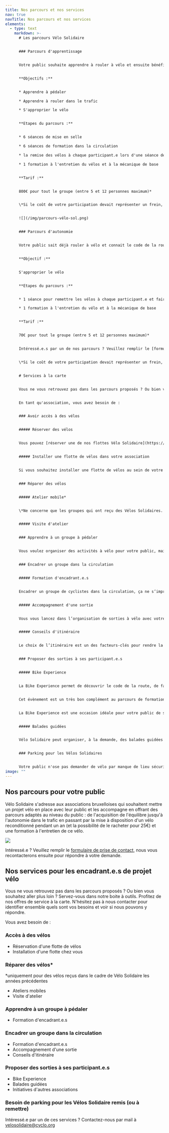 ```yaml
---
title: Nos parcours et nos services
nav: true
navTitle: Nos parcours et nos services
elements:
  - type: text
    markdown: >-
      # Les parcours Vélo Solidaire


      ### Parcours d'apprentissage


      Votre public souhaite apprendre à rouler à vélo et ensuite bénéficier d’un Vélo Solidaire ? Le parcours d'apprentissage est très complet.


      **Objectifs :**


      * Apprendre à pédaler

      * Apprendre à rouler dans le trafic

      * S'approprier le vélo


      **Etapes du parcours :**


      * 6 séances de mise en selle

      * 6 séances de formation dans la circulation

      * la remise des vélos à chaque participant.e lors d'une séance de formation dans la circulation

      * 1 formation à l'entretien du vélos et à la mécanique de base


      **Tarif :**


      800€ pour tout le groupe (entre 5 et 12 personnes maximum)*


      \*Si le coût de votre participation devait représenter un frein, n'hésitez pas à nous contacter, nous chercherons une solution ensemble.


      ![](/img/parcours-vélo-sol.png)


      ### Parcours d'autonomie


      Votre public sait déjà rouler à vélo et connait le code de la route, il ne leur manque plus que le vélo pour s’y mettre ? Ce parcours est fait pour vous !


      **Objectif :**


      S'approprier le vélo


      **Etapes du parcours :**


      * 1 séance pour remettre les vélos à chaque participant.e et faire un sortie encadrée en circulation

      * 1 formation à l'entretien du vélo et à la mécanique de base


      **Tarif :**


      70€ pour tout le groupe (entre 5 et 12 personnes maximum)*


      Intéressé.e.s par un de nos parcours ? Veuillez remplir le [formulaire de prise de contact](https://docs.google.com/forms/d/e/1FAIpQLSeeFDRdUBAyHJ_UOU4R6lsb7VYAh_v39RN3zw9hxA-YE6lblw/viewform) et nous vous recontacterons pour évaluer la faisabilité de votre projet vélo.


      \*Si le coût de votre participation devait représenter un frein, n'hésitez pas à nous contacter, nous chercherons une solution ensemble.


      # Services à la carte


      Vous ne vous retrouvez pas dans les parcours proposés ? Ou bien vous souhaitez aller plus loin ? Servez-vous dans notre boite à outils. Profitez de nos offres de service à la carte. N'hésitez pas à nous contacter pour identifier ensemble quels sont vos besoins et voir si nous pouvons y répondre.


      En tant qu'association, vous avez besoin de :


      ### Avoir accès à des vélos


      ##### Réserver des vélos


      Vous pouvez [réserver une de nos flottes Vélo Solidaire](https://www.velosolidaire.brussels/bookings.fr) pour organiser vos propres cours de mise en selle ou organiser des sorties à vélos avec votre public.


      ##### Installer une flotte de vélos dans votre association


      Si vous souhaitez installer une flotte de vélos au sein de votre association et la rendre accessible aux associations du quartier, vous pouvez prendre contact avec nous. Nous sommes toujours à la recherche de lieux pour y installer une flotte qui profitera à un maximum de monde.


      ### Réparer des vélos


      ##### Atelier mobile*


      \*Ne concerne que les groupes qui ont reçu des Vélos Solidaires.


      ##### Visite d'atelier


      ### Apprendre à un groupe à pédaler


      Vous voulez organiser des activités à vélo pour votre public, mais vous vous rendez compte que vos bénéficiaires n’ont jamais appris à pédaler ? Nous avons développé toute une méthodologie pour apprendre l’équilibre dynamique à vélo. Nous proposons un module de formation pour vous transmettre cette méthodologie, en se mettant dans les conditions réelles d’apprentissage.


      ### Encadrer un groupe dans la circulation


      ##### Formation d'encadrant.e.s


      Encadrer un groupe de cyclistes dans la circulation, ça ne s’improvise pas ! Nous proposons un module de formation qui mélange théorie et pratique pour que vous vous sentiez plus outillé.es à encadrer un déplacement en groupe à vélo.


      ##### Accompagnement d'une sortie


      Vous vous lancez dans l’organisation de sorties à vélo avec votre public, et vous souhaiteriez que Pro Velo soit présent pour vous mettre en confiance et vous soutenir dans l’encadrement du groupe ? Nous pouvons en discuter et voir de quelle manière nous pouvons vous aider.


      ##### Conseils d'itinéraire


      Le choix de l’itinéraire est un des facteurs-clés pour rendre la pratique du vélo agréable et sécurisante. Vous voulez organiser une sortie avec vos participant.es, ou conseiller quelqu’un sur l’itinéraire de son déplacement, mais vous ne savez pas trop comment vous y prendre ? Nous pouvons vous aider à faire le tri dans les outils existants, évaluer la longueur adéquate d’une sortie en fonction du niveau de vos participant.es, connaître les lieux à éviter ou à privilégier… 


      ### Proposer des sorties à ses participant.e.s


      ##### Bike Experience


      La Bike Experience permet de découvrir le code de la route, de faire une sortie en groupe dans le trafic, de tester un vélo pendant 2 semaines, ou encore d’être accompagné.e individuellement par un.e coach sur 3 déplacements de votre choix, et tout cela gratuitement ! 


      Cet évènement est un très bon complément au parcours de formation Vélo Solidaire. Une fois que les participant.es ont appris à pédaler, ils/elles peuvent s’inscrire à la Bike Experience Débutant.es, qui est adaptée à un public avec un niveau de maîtrise encore assez bas. Lorsque vos bénéficiaires sont déjà capables de rouler en groupe dans le trafic, la Bike Experience Afterwork est plus adaptée. 


      La Bike Experience est une occasion idéale pour votre public de sortir du cadre de l’association et d’aller découvrir d’autres lieux où l’on peut appréhender les déplacements à vélo de manière encadrée, bienveillante et sécurisante. Toutes les informations se trouvent sur le site : <https://bikeexperience.brussels/>


      ##### Balades guidées


      Vélo Solidaire peut organiser, à la demande, des balades guidées qui peuvent inclure toute la famille et pas seulement les participant.es au parcours de formation. Elles peuvent avoir lieu en semaine ou le week-end, sur un thème choisi (par exemple, découvert des espaces verts) et sont encadrées par un.e guide de Pro Velo. 


      ### Parking pour les Vélos Solidaires


      Votre public n'ose pas demander de vélo par manque de lieu sécurisé où le stocker ? Cherchons une solution ensemble ! Vous avez repéré un garage, un hangar, un endroit qui pourrait faire office de parking vélos dans votre quartier ? Contactez-nous, nous étudierons la possibilité de l'aménager en parking vélo.
image: ""
---
```

## Nos parcours pour votre public

V﻿élo Solidaire s'adresse aux associations bruxelloises qui souhaitent mettre un projet vélo en place avec leur public et les accompagne en offrant des parcours adaptés au niveau du public : de l'acquisition de l'équilibre jusqu'à l'autonomie dans le trafic en passant par la mise à disposition d'un vélo reconditionné pendant un an (et la possibilité de le racheter pour 25€) et une formation à l'entretien de ce vélo.

![](/img/parcours-vélo-sol.png)

I﻿ntéressé.e ? Veuillez remplir le [formulaire de prise de contact](https://docs.google.com/forms/d/e/1FAIpQLSeeFDRdUBAyHJ_UOU4R6lsb7VYAh_v39RN3zw9hxA-YE6lblw/viewform), nous vous recontacterons ensuite pour répondre à votre demande.

## Nos services pour les encadrant.e.s de projet vélo

V﻿ous ne vous retrouvez pas dans les parcours proposés ? Ou bien vous souhaitez aller plus loin ? Servez-vous dans notre boite à outils. Profitez de nos offres de service à la carte. N'hésitez pas à nous contacter pour identifier ensemble quels sont vos besoins et voir si nous pouvons y répondre.

V﻿ous avez besoin de :

### A﻿ccès à des vélos

* R﻿éservation d'une flotte de vélos
* I﻿nstallation d'une flotte chez vous

### R﻿éparer des vélos*

\*﻿uniquement pour des vélos reçus dans le cadre de Vélo Solidaire les années précédentes

* A﻿teliers mobiles
* V﻿isite d'atelier

### A﻿pprendre à un groupe à pédaler

* F﻿ormation d'encadrant.e.s

### E﻿ncadrer un groupe dans la circulation

* F﻿ormation d'encadrant.e.s
* A﻿ccompagnement d'une sortie
* C﻿onseils d'itinéraire

### P﻿roposer des sorties à ses participant.e.s

* B﻿ike Experience
* B﻿alades guidées
* I﻿nitiatives d'autres associations

### B﻿esoin de parking pour les Vélos Solidaire remis (ou à remettre)

I﻿ntéressé.e par un de ces services ? Contactez-nous par mail à velosolidaire@cyclo.org
